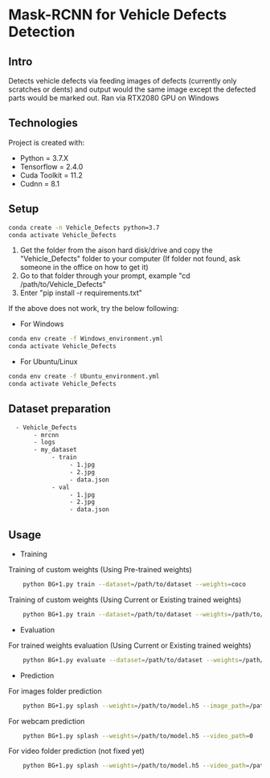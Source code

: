 # Mask-RCNN for Vehicle Defects Detection

## Intro

Detects vehicle defects via feeding images of defects (currently only scratches or dents) and output would the same image except the defected parts would be marked out.
Ran via RTX2080 GPU on Windows

## Technologies

Project is created with:
- Python = 3.7.X
- Tensorflow = 2.4.0
- Cuda Toolkit = 11.2
- Cudnn = 8.1

## Setup

```bash
conda create -n Vehicle_Defects python=3.7
conda activate Vehicle_Defects
```
1. Get the folder from the aison hard disk/drive and copy the "Vehicle_Defects" folder to your computer
   (If folder not found, ask someone in the office on how to get it)
2. Go to that folder through your prompt, example "cd /path/to/Vehicle_Defects"
3. Enter "pip install -r requirements.txt"

If the above does not work, try the below following:
- For Windows
```bash
conda env create -f Windows_environment.yml
conda activate Vehicle_Defects
```
- For Ubuntu/Linux
```bash
conda env create -f Ubuntu_environment.yml
conda activate Vehicle_Defects
```

## Dataset preparation

```bash
  - Vehicle_Defects
       - mrcnn
       - logs
       - my_dataset
            - train
                 - 1.jpg
                 - 2.jpg
                 - data.json
            - val
                 - 1.jpg
                 - 2.jpg
                 - data.json
```

## Usage

- Training

Training of custom weights (Using Pre-trained weights)
```bash
    python BG+1.py train --dataset=/path/to/dataset --weights=coco
```
Training of custom weights (Using Current or Existing trained weights)
```bash
    python BG+1.py train --dataset=/path/to/dataset --weights=/path/to/trained_model.h5
```

- Evaluation

For trained weights evaluation (Using Current or Existing trained weights)
```bash
    python BG+1.py evaluate --dataset=/path/to/dataset --weights=/path/to/model.h5
```

- Prediction

For images folder prediction
```bash
    python BG+1.py splash --weights=/path/to/model.h5 --image_path=/path/to/images_folder
```
For webcam prediction
```bash
    python BG+1.py splash --weights=/path/to/model.h5 --video_path=0
```
For video folder prediction (not fixed yet)
```bash
    python BG+1.py splash --weights=/path/to/model.h5 --video_path=/path/to/video_folder
```